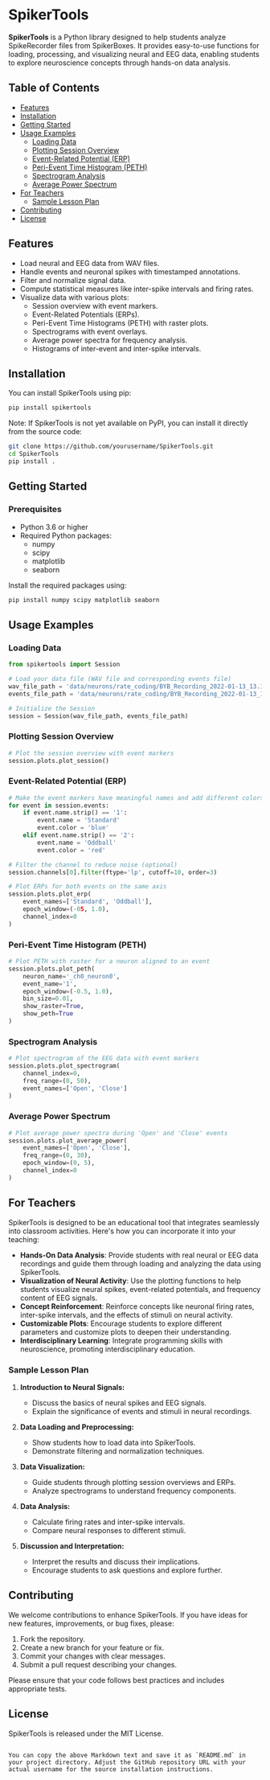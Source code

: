 # SpikerTools

**SpikerTools** is a Python library designed to help students analyze SpikeRecorder files from SpikerBoxes. It provides easy-to-use functions for loading, processing, and visualizing neural and EEG data, enabling students to explore neuroscience concepts through hands-on data analysis.

## Table of Contents

- [Features](#features)
- [Installation](#installation)
- [Getting Started](#getting-started)
- [Usage Examples](#usage-examples)
  - [Loading Data](#loading-data)
  - [Plotting Session Overview](#plotting-session-overview)
  - [Event-Related Potential (ERP)](#event-related-potential-erp)
  - [Peri-Event Time Histogram (PETH)](#peri-event-time-histogram-peth)
  - [Spectrogram Analysis](#spectrogram-analysis)
  - [Average Power Spectrum](#average-power-spectrum)
- [For Teachers](#for-teachers)
  - [Sample Lesson Plan](#sample-lesson-plan)
- [Contributing](#contributing)
- [License](#license)

## Features

- Load neural and EEG data from WAV files.
- Handle events and neuronal spikes with timestamped annotations.
- Filter and normalize signal data.
- Compute statistical measures like inter-spike intervals and firing rates.
- Visualize data with various plots:
  - Session overview with event markers.
  - Event-Related Potentials (ERPs).
  - Peri-Event Time Histograms (PETH) with raster plots.
  - Spectrograms with event overlays.
  - Average power spectra for frequency analysis.
  - Histograms of inter-event and inter-spike intervals.

## Installation

You can install SpikerTools using pip:

```bash
pip install spikertools
```

Note: If SpikerTools is not yet available on PyPI, you can install it directly from the source code:

```bash
git clone https://github.com/yourusername/SpikerTools.git
cd SpikerTools
pip install .
```

## Getting Started

### Prerequisites

- Python 3.6 or higher
- Required Python packages:
  - numpy
  - scipy
  - matplotlib
  - seaborn

Install the required packages using:

```bash
pip install numpy scipy matplotlib seaborn
```

## Usage Examples

### Loading Data

```python
from spikertools import Session

# Load your data file (WAV file and corresponding events file)
wav_file_path = 'data/neurons/rate_coding/BYB_Recording_2022-01-13_13.18.29.wav'
events_file_path = 'data/neurons/rate_coding/BYB_Recording_2022-01-13_13.18.29-events.txt'

# Initialize the Session
session = Session(wav_file_path, events_file_path)
```

### Plotting Session Overview

```python
# Plot the session overview with event markers
session.plots.plot_session()
```

### Event-Related Potential (ERP)

```python
# Make the event markers have meaningful names and add different colors to differntiate on the same plot
for event in session.events:
    if event.name.strip() == '1':
        event.name = 'Standard'
        event.color = 'blue'
    elif event.name.strip() == '2':
        event.name = 'Oddball'
        event.color = 'red'

# Filter the channel to reduce noise (optional)
session.channels[0].filter(ftype='lp', cutoff=10, order=3)

# Plot ERPs for both events on the same axis
session.plots.plot_erp(
    event_names=['Standard', 'Oddball'],
    epoch_window=(-05, 1.0),
    channel_index=0
)
```

### Peri-Event Time Histogram (PETH)

```python
# Plot PETH with raster for a neuron aligned to an event
session.plots.plot_peth(
    neuron_name='_ch0_neuron0',
    event_name='1',
    epoch_window=(-0.5, 1.0),
    bin_size=0.01,
    show_raster=True,
    show_peth=True
)
```

### Spectrogram Analysis

```python
# Plot spectrogram of the EEG data with event markers
session.plots.plot_spectrogram(
    channel_index=0,
    freq_range=(0, 50),
    event_names=['Open', 'Close']
)
```

### Average Power Spectrum

```python
# Plot average power spectra during 'Open' and 'Close' events
session.plots.plot_average_power(
    event_names=['Open', 'Close'],
    freq_range=(0, 30),
    epoch_window=(0, 5),
    channel_index=0
)
```

## For Teachers

SpikerTools is designed to be an educational tool that integrates seamlessly into classroom activities. Here's how you can incorporate it into your teaching:

- **Hands-On Data Analysis**: Provide students with real neural or EEG data recordings and guide them through loading and analyzing the data using SpikerTools.
- **Visualization of Neural Activity**: Use the plotting functions to help students visualize neural spikes, event-related potentials, and frequency content of EEG signals.
- **Concept Reinforcement**: Reinforce concepts like neuronal firing rates, inter-spike intervals, and the effects of stimuli on neural activity.
- **Customizable Plots**: Encourage students to explore different parameters and customize plots to deepen their understanding.
- **Interdisciplinary Learning**: Integrate programming skills with neuroscience, promoting interdisciplinary education.

### Sample Lesson Plan

1. **Introduction to Neural Signals:**
   - Discuss the basics of neural spikes and EEG signals.
   - Explain the significance of events and stimuli in neural recordings.
   
2. **Data Loading and Preprocessing:**
   - Show students how to load data into SpikerTools.
   - Demonstrate filtering and normalization techniques.

3. **Data Visualization:**
   - Guide students through plotting session overviews and ERPs.
   - Analyze spectrograms to understand frequency components.

4. **Data Analysis:**
   - Calculate firing rates and inter-spike intervals.
   - Compare neural responses to different stimuli.

5. **Discussion and Interpretation:**
   - Interpret the results and discuss their implications.
   - Encourage students to ask questions and explore further.

## Contributing

We welcome contributions to enhance SpikerTools. If you have ideas for new features, improvements, or bug fixes, please:

1. Fork the repository.
2. Create a new branch for your feature or fix.
3. Commit your changes with clear messages.
4. Submit a pull request describing your changes.

Please ensure that your code follows best practices and includes appropriate tests.

## License

SpikerTools is released under the MIT License.
```

You can copy the above Markdown text and save it as `README.md` in your project directory. Adjust the GitHub repository URL with your actual username for the source installation instructions.
